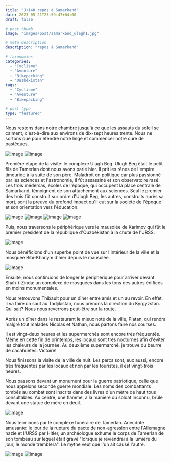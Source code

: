 ```yaml
---
title: "J+140 repos à Samarkand"
date: 2023-05-21T23:59:47+04:00
draft: false

# post thumb
image: "images/post/samarkand_ulegh1.jpg"

# meta description
description: "repos à Samarkand"

# taxonomies
categories:
  - "Cyclisme" 
  - "Aventure" 
  - "Bikepacking"
  - "Ouzbékistan" 
tags:
  - "Cyclisme" 
  - "Aventure" 
  - "Bikepacking" 

# post type
type: "featured"
---
```


Nous restons dans notre chambre jusqu'à ce que les assauts du soleil se calment, c'est-à-dire aux environs de dix-sept heures trente. Nous ne sortons que pour étendre notre linge et commencer notre cure de pastèques. 

![image](../../images/post/samarkand_linge.png)
![image](../../images/post/samarkand_pasteque.jpg)

Première étape de la visite: le complexe Ulugh Beg. Ulugh Beg était le petit fils de Tamerlan dont nous avons parlé hier. Il prit les rênes de l'empire timouride à la suite de son père. Maladroit en politique car plus passionné par les sciences et l'astronomie, il fût assassiné et son observatoire rasé. Les trois médersas, écoles de l'époque, qui occupent la place centrale de Samarkand, témoignent de son attachement aux sciences. Seul le premier des trois fût construit sur ordre d'Ulugh Beg, les autres, construits après sa mort, sont la preuve du profond impact qu'il eut sur la société de l'époque et son orientation vers l'éducation. 

![image](../../images/post/samarkand_ulegh2.jpg)
![image](../../images/post/samarkand_ulegh3.jpg)
![image](../../images/post/samarkand_ulegh4.jpg)
![image](../../images/post/samarkand_ulegh5.jpg)

Puis, nous traversons le périphérique vers le mausolée de Karimov qui fût le premier président de la république d'Ouzbékistan à la chute de l'URSS.

![image](../../images/post/samarkand_karimof.jpg)

Nous bénéficions d'un superbe point de vue sur l'intérieur de la ville et la mosquée Bibi-Khanym d'hier depuis le mausolée. 

![image](../../images/post/samarkand_karimofpano.jpg)

Ensuite, nous continuons de longer le périphérique pour arriver devant Shah-i-Zinda: un complexe de mosquées dans les tons des autres édifices en moins monumentales. 

Nous retrouvons Thibault pour un dîner entre amis et un au revoir. En effet, il va faire un saut au Tadjikistan, nous prenons la direction du Kyrgyzstan. Qui sait? Nous nous reverrons peut-être sur la route. 

Après un dîner dans le restaurant le mieux noté de la ville, Platan, qui rendra malgré tout malades Nicolas et Nathan, nous partons faire nos courses. 

Il est vingt-deux heures et les supermarchés sont encore très fréquentés. Même en cette fin de printemps, les locaux sont très nocturnes afin d'éviter les chaleurs de la journée. Au deuxième supermarché, je trouve du beurre de cacahuètes. Victoire! 

Nous finissons la visite de la ville de nuit. Les parcs sont, eux aussi, encore très fréquentés par les locaux et non par les touristes, il est vingt-trois heures. 

Nous passons devant un monument pour la guerre patriotique, celle que nous appelons seconde guerre mondiale. Les noms des combattants tombés au combat sont inscrits dans des livres d'un mètre de haut tous consultables. Au centre, une flamme, à la manière du soldat inconnu, brûle devant une statue de mère en deuil.

![image](../../images/post/samarkand_mamie.jpg)

Nous terminons par le complexe funéraire de Tamerlan. Anecdote amusante: le jour de la rupture du pacte de non-agression entre l'Allemagne nazie et l'URSS par Hitler, un archéologue exhume le corps de Tamerlan de son tombeau sur lequel était gravé "lorsque je reviendrai à la lumière du jour, le monde tremblera". Le mythe veut que l'un ait causé l'autre.

![image](../../images/post/samarkand_timurstatue.jpg)
![image](../../images/post/samarkand_timur.jpg)
